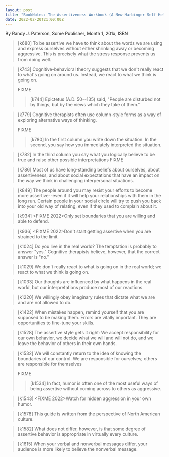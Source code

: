 ```yaml
---
layout: post
title: "BookNotes: The Assertiveness Workbook (A New Harbinger Self-Help Workbook)"
date: 2022-02-20T21:00:00Z
---
```

By Randy J. Paterson, Some Publisher, Month 1, 201x, ISBN

> [k680] To be assertive we have to think about the words we are using and
> express ourselves without either shrinking away or becoming aggressive.
> This is precisely what the stress response prevents us from doing well.

> [k743] Cognitive-behavioral theory suggests that we don't really react to
> what's going on around us. Instead, we react to what we think is going
> on.
>
> FIXME
> > [k744] Epictetus (A.D. 50--135) said, "People are disturbed not by
> things, but by the views which they take of them."

> [k779] Cognitive therapists often use column-style forms as a way of
> exploring alternative ways of thinking.
>
> FIXME
> > [k780] In the first column you write down the situation. In the second,
> you say how you immediately interpreted the situation.

> [k782] In the third column you say what you logically believe to be true
> and raise other possible interpretations
> FIXME

> [k786] Most of us have long-standing beliefs about ourselves, about
> assertiveness, and about social expectations that have an impact on the
> way we think in challenging interpersonal situations.

> [k849] The people around you may resist your efforts to become more
> assertive--even if it will help your relationships with them in the long
> run. Certain people in your social circle will try to push you back into
> your old way of relating, even if they used to complain about it.

> [k934] <FIXME 2022>Only set boundaries that you are willing and able to
> defend.

> [k936] <FIXME 2022>Don't start getting assertive when you are strained to
> the limit.

> [k1024] Do you live in the real world? The temptation is probably to
> answer "yes." Cognitive therapists believe, however, that the correct
> answer is "no."

> [k1029] We don't really react to what is going on in the real world; we
> react to what we think is going on.

> [k1033] Our thoughts are influenced by what happens in the real world,
> but our interpretations produce most of our reactions.

> [k1220] We willingly obey imaginary rules that dictate what we are and
> are not allowed to do.

> [k1422] When mistakes happen, remind yourself that you are supposed to be
> making them. Errors are vitally important. They are opportunities to
> fine-tune your skills.

> [k1528] The assertive style gets it right: We accept responsibility for
> our own behavior, we decide what we will and will not do, and we leave
> the behavior of others in their own hands.

> [k1532] We will constantly return to the idea of knowing the boundaries
> of our control. We are responsible for ourselves; others are responsible
> for themselves
>
> FIXME
> > [k1534] In fact, humor is often one of the most useful ways of being
> assertive without coming across to others as aggressive.

> [k1543] <FIXME 2022>Watch for hidden aggression in your own humor.

> [k1578] This guide is written from the perspective of North American
> culture.

> [k1582] What does not differ, however, is that some degree of assertive
> behavior is appropriate in virtually every culture.

> [k1615] When your verbal and nonverbal messages differ, your audience is
> more likely to believe the nonverbal message.
